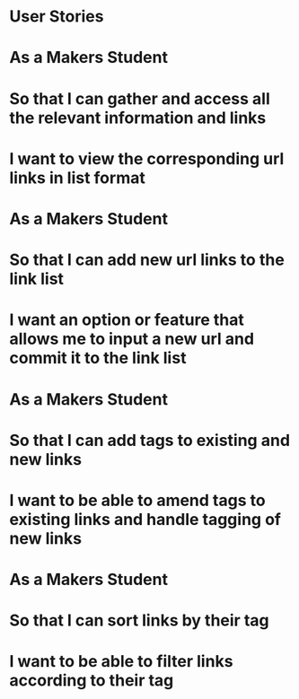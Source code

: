
# User Stories

# As a Makers Student
# So that I can gather and access all the relevant information and links
# I want to view the corresponding url links in list format

# As a Makers Student
# So that I can add new url links to the link list
# I want an option or feature that allows me to input a new url and commit it to the link list

# As a Makers Student
# So that I can add tags to existing and new links
# I want to be able to amend tags to existing links and handle tagging of new links

# As a Makers Student
# So that I can sort links by their tag
# I want to be able to filter links according to their tag
